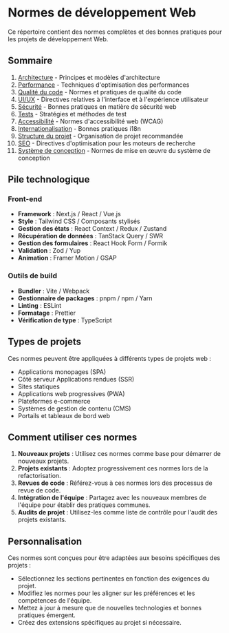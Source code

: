 # Normes de développement Web

Ce répertoire contient des normes complètes et des bonnes pratiques pour les projets de développement Web.

## Sommaire

1. [Architecture](architecture.md) - Principes et modèles d'architecture
2. [Performance](performance.md) - Techniques d'optimisation des performances
3. [Qualité du code](code-quality.md) - Normes et pratiques de qualité du code
4. [UI/UX](ui-ux.md) - Directives relatives à l'interface et à l'expérience utilisateur
5. [Sécurité](security.md) - Bonnes pratiques en matière de sécurité web
6. [Tests](testing.md) - Stratégies et méthodes de test
7. [Accessibilité](accessibility.md) - Normes d'accessibilité web (WCAG)
8. [Internationalisation](internationalization.md) - Bonnes pratiques i18n
9. [Structure du projet](project-structure.md) - Organisation de projet recommandée
10. [SEO](seo.md) - Directives d'optimisation pour les moteurs de recherche
11. [Système de conception](design-system.md) - Normes de mise en œuvre du système de conception

## Pile technologique

### Front-end
- **Framework** : Next.js / React / Vue.js
- **Style** : Tailwind CSS / Composants stylisés
- **Gestion des états** : React Context / Redux / Zustand
- **Récupération de données** : TanStack Query / SWR
- **Gestion des formulaires** : React Hook Form / Formik
- **Validation** : Zod / Yup
- **Animation** : Framer Motion / GSAP

### Outils de build
- **Bundler** : Vite / Webpack
- **Gestionnaire de packages** : pnpm / npm / Yarn
- **Linting** : ESLint
- **Formatage** : Prettier
- **Vérification de type** : TypeScript

## Types de projets

Ces normes peuvent être appliquées à différents types de projets web :

- Applications monopages (SPA)
- Côté serveur Applications rendues (SSR)
- Sites statiques
- Applications web progressives (PWA)
- Plateformes e-commerce
- Systèmes de gestion de contenu (CMS)
- Portails et tableaux de bord web

## Comment utiliser ces normes

1. **Nouveaux projets** : Utilisez ces normes comme base pour démarrer de nouveaux projets.
2. **Projets existants** : Adoptez progressivement ces normes lors de la refactorisation.
3. **Revues de code** : Référez-vous à ces normes lors des processus de revue de code.
4. **Intégration de l'équipe** : Partagez avec les nouveaux membres de l'équipe pour établir des pratiques communes.
5. **Audits de projet** : Utilisez-les comme liste de contrôle pour l'audit des projets existants.

## Personnalisation

Ces normes sont conçues pour être adaptées aux besoins spécifiques des projets :

- Sélectionnez les sections pertinentes en fonction des exigences du projet.
- Modifiez les normes pour les aligner sur les préférences et les compétences de l'équipe.
- Mettez à jour à mesure que de nouvelles technologies et bonnes pratiques émergent.
- Créez des extensions spécifiques au projet si nécessaire.